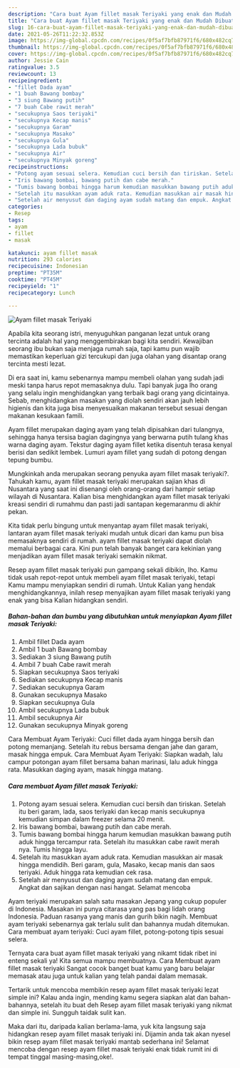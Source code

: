```yaml
---
description: "Cara buat Ayam fillet masak Teriyaki yang enak dan Mudah Dibuat"
title: "Cara buat Ayam fillet masak Teriyaki yang enak dan Mudah Dibuat"
slug: 16-cara-buat-ayam-fillet-masak-teriyaki-yang-enak-dan-mudah-dibuat
date: 2021-05-26T11:22:32.853Z
image: https://img-global.cpcdn.com/recipes/0f5af7bfb87971f6/680x482cq70/ayam-fillet-masak-teriyaki-foto-resep-utama.jpg
thumbnail: https://img-global.cpcdn.com/recipes/0f5af7bfb87971f6/680x482cq70/ayam-fillet-masak-teriyaki-foto-resep-utama.jpg
cover: https://img-global.cpcdn.com/recipes/0f5af7bfb87971f6/680x482cq70/ayam-fillet-masak-teriyaki-foto-resep-utama.jpg
author: Jessie Cain
ratingvalue: 3.5
reviewcount: 13
recipeingredient:
- "fillet Dada ayam"
- "1 buah Bawang bombay"
- "3 siung Bawang putih"
- "7 buah Cabe rawit merah"
- "secukupnya Saos teriyaki"
- "secukupnya Kecap manis"
- "secukupnya Garam"
- "secukupnya Masako"
- "secukupnya Gula"
- "secukupnya Lada bubuk"
- "secukupnya Air"
- "secukupnya Minyak goreng"
recipeinstructions:
- "Potong ayam sesuai selera. Kemudian cuci bersih dan tiriskan. Setelah itu beri garam, lada, saos teriyaki dan kecap manis secukupnya kemudian simpan dalam freezer selama 20 menit."
- "Iris bawang bombai, bawang putih dan cabe merah."
- "Tumis bawang bombai hingga harum kemudian masukkan bawang putih aduk hingga tercampur rata. Setelah itu masukkan cabe rawit merah nya. Tumis hingga layu."
- "Setelah itu masukkan ayam aduk rata. Kemudian masukkan air masak hingga mendidih. Beri garam, gula, Masako, kecap manis dan saos teriyaki. Aduk hingga rata kemudian cek rasa."
- "Setelah air menyusut dan daging ayam sudah matang dan empuk. Angkat dan sajikan dengan nasi hangat. Selamat mencoba"
categories:
- Resep
tags:
- ayam
- fillet
- masak

katakunci: ayam fillet masak 
nutrition: 293 calories
recipecuisine: Indonesian
preptime: "PT35M"
cooktime: "PT45M"
recipeyield: "1"
recipecategory: Lunch

---
```



![Ayam fillet masak Teriyaki](https://img-global.cpcdn.com/recipes/0f5af7bfb87971f6/680x482cq70/ayam-fillet-masak-teriyaki-foto-resep-utama.jpg)

Apabila kita seorang istri, menyuguhkan panganan lezat untuk orang tercinta adalah hal yang menggembirakan bagi kita sendiri. Kewajiban seorang ibu bukan saja menjaga rumah saja, tapi kamu pun wajib memastikan keperluan gizi tercukupi dan juga olahan yang disantap orang tercinta mesti lezat.

Di era  saat ini, kamu sebenarnya mampu membeli olahan yang sudah jadi meski tanpa harus repot memasaknya dulu. Tapi banyak juga lho orang yang selalu ingin menghidangkan yang terbaik bagi orang yang dicintainya. Sebab, menghidangkan masakan yang diolah sendiri akan jauh lebih higienis dan kita juga bisa menyesuaikan makanan tersebut sesuai dengan makanan kesukaan famili. 

Ayam fillet merupakan daging ayam yang telah dipisahkan dari tulangnya, sehingga hanya tersisa bagian dagingnya yang berwarna putih tulang khas warna daging ayam. Tekstur daging ayam fillet ketika disentuh terasa kenyal berisi dan sedikit lembek. Lumuri ayam fillet yang sudah di potong dengan tepung bumbu.

Mungkinkah anda merupakan seorang penyuka ayam fillet masak teriyaki?. Tahukah kamu, ayam fillet masak teriyaki merupakan sajian khas di Nusantara yang saat ini disenangi oleh orang-orang dari hampir setiap wilayah di Nusantara. Kalian bisa menghidangkan ayam fillet masak teriyaki kreasi sendiri di rumahmu dan pasti jadi santapan kegemaranmu di akhir pekan.

Kita tidak perlu bingung untuk menyantap ayam fillet masak teriyaki, lantaran ayam fillet masak teriyaki mudah untuk dicari dan kamu pun bisa memasaknya sendiri di rumah. ayam fillet masak teriyaki dapat diolah memalui berbagai cara. Kini pun telah banyak banget cara kekinian yang menjadikan ayam fillet masak teriyaki semakin nikmat.

Resep ayam fillet masak teriyaki pun gampang sekali dibikin, lho. Kamu tidak usah repot-repot untuk membeli ayam fillet masak teriyaki, tetapi Kamu mampu menyiapkan sendiri di rumah. Untuk Kalian yang hendak menghidangkannya, inilah resep menyajikan ayam fillet masak teriyaki yang enak yang bisa Kalian hidangkan sendiri.

<!--inarticleads1-->

##### Bahan-bahan dan bumbu yang dibutuhkan untuk menyiapkan Ayam fillet masak Teriyaki:

1. Ambil fillet Dada ayam
1. Ambil 1 buah Bawang bombay
1. Sediakan 3 siung Bawang putih
1. Ambil 7 buah Cabe rawit merah
1. Siapkan secukupnya Saos teriyaki
1. Sediakan secukupnya Kecap manis
1. Sediakan secukupnya Garam
1. Gunakan secukupnya Masako
1. Siapkan secukupnya Gula
1. Ambil secukupnya Lada bubuk
1. Ambil secukupnya Air
1. Gunakan secukupnya Minyak goreng


Cara Membuat Ayam Teriyaki: Cuci fillet dada ayam hingga bersih dan potong memanjang. Setelah itu rebus bersama dengan jahe dan garam, masak hingga empuk. Cara Membuat Ayam Teriyaki: Siapkan wadah, lalu campur potongan ayam fillet bersama bahan marinasi, lalu aduk hingga rata. Masukkan daging ayam, masak hingga matang. 

<!--inarticleads2-->

##### Cara membuat Ayam fillet masak Teriyaki:

1. Potong ayam sesuai selera. Kemudian cuci bersih dan tiriskan. Setelah itu beri garam, lada, saos teriyaki dan kecap manis secukupnya kemudian simpan dalam freezer selama 20 menit.
1. Iris bawang bombai, bawang putih dan cabe merah.
1. Tumis bawang bombai hingga harum kemudian masukkan bawang putih aduk hingga tercampur rata. Setelah itu masukkan cabe rawit merah nya. Tumis hingga layu.
1. Setelah itu masukkan ayam aduk rata. Kemudian masukkan air masak hingga mendidih. Beri garam, gula, Masako, kecap manis dan saos teriyaki. Aduk hingga rata kemudian cek rasa.
1. Setelah air menyusut dan daging ayam sudah matang dan empuk. Angkat dan sajikan dengan nasi hangat. Selamat mencoba


Ayam teriyaki merupakan salah satu masakan Jepang yang cukup populer di Indonesia. Masakan ini punya citarasa yang pas bagi lidah orang Indonesia. Paduan rasanya yang manis dan gurih bikin nagih. Membuat ayam teriyaki sebenarnya gak terlalu sulit dan bahannya mudah ditemukan. Cara membuat ayam teriyaki: Cuci ayam fillet, potong-potong tipis sesuai selera. 

Ternyata cara buat ayam fillet masak teriyaki yang nikamt tidak ribet ini enteng sekali ya! Kita semua mampu membuatnya. Cara Membuat ayam fillet masak teriyaki Sangat cocok banget buat kamu yang baru belajar memasak atau juga untuk kalian yang telah pandai dalam memasak.

Tertarik untuk mencoba membikin resep ayam fillet masak teriyaki lezat simple ini? Kalau anda ingin, mending kamu segera siapkan alat dan bahan-bahannya, setelah itu buat deh Resep ayam fillet masak teriyaki yang nikmat dan simple ini. Sungguh taidak sulit kan. 

Maka dari itu, daripada kalian berlama-lama, yuk kita langsung saja hidangkan resep ayam fillet masak teriyaki ini. Dijamin anda tak akan nyesel bikin resep ayam fillet masak teriyaki mantab sederhana ini! Selamat mencoba dengan resep ayam fillet masak teriyaki enak tidak rumit ini di tempat tinggal masing-masing,oke!.

